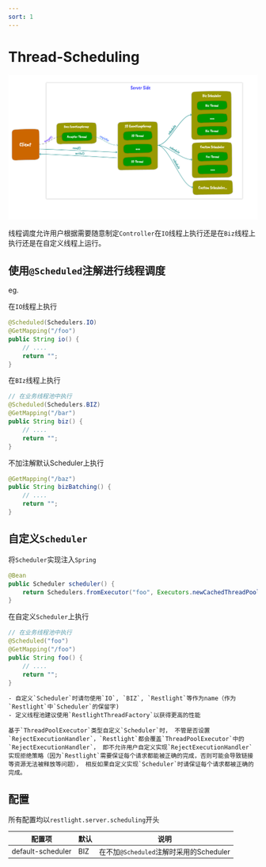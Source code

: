 ```yaml
---
sort: 1
---
```


# Thread-Scheduling

![threadingmodel.png](../../../img/ThreadingModel.png)

线程调度允许用户根据需要随意制定`Controller`在`IO`线程上执行还是在`Biz`线程上执行还是在自定义线程上运行。

## 使用`@Scheduled`注解进行线程调度

eg.

在`IO`线程上执行

```java
@Scheduled(Schedulers.IO)
@GetMapping("/foo")
public String io() {
    // ....
    return "";
}
```

在`BIz`线程上执行

```java
// 在业务线程池中执行
@Scheduled(Schedulers.BIZ)
@GetMapping("/bar")
public String biz() {
    // ....
    return "";
}
```

不加注解默认Scheduler上执行

```java
@GetMapping("/baz")
public String bizBatching() {
    // ....
    return "";
}
```

## 自定义`Scheduler`

将`Scheduler`实现注入`Spring`

```java
@Bean
public Scheduler scheduler() {
    return Schedulers.fromExecutor("foo", Executors.newCachedThreadPool());
}
```

在自定义`Scheduler`上执行

```java
// 在业务线程池中执行
@Scheduled("foo")
@GetMapping("/foo")
public String foo() {
    // ....
    return "";
}
```

```tip
- 自定义`Scheduler`时请勿使用`IO`, `BIZ`, `Restlight`等作为name（作为`Restlight`中`Scheduler`的保留字)
- 定义线程池建议使用`RestlightThreadFactory`以获得更高的性能
```

```warning
基于`ThreadPoolExecutor`类型自定义`Scheduler`时， 不管是否设置`RejectExecutionHandler`，`Restlight`都会覆盖`ThreadPoolExecutor`中的`RejectExecutionHandler`， 即不允许用户自定义实现`RejectExecutionHandler`实现拒绝策略（因为`Restlight`需要保证每个请求都能被正确的完成，否则可能会导致链接等资源无法被释放等问题）， 相反如果自定义实现`Scheduler`时请保证每个请求都被正确的完成。
```

## 配置

所有配置均以`restlight.server.scheduling`开头

| 配置项                               | 默认                         | 说明                                                       |
| ------------------------------------ | ---------------------------- | ---------------------------------------------------------- |
| default-scheduler                    | BIZ        | 在不加`@Scheduled`注解时采用的Scheduler                                     |